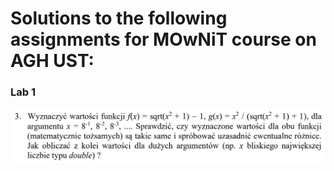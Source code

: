 # Solutions to the following assignments for MOwNiT course on AGH UST:

### Lab 1

<img src="Lab1/handout.png" alt="handout" style="height:15%;" />
